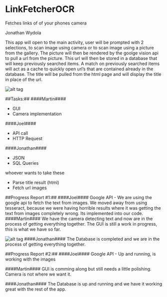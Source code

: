 # LinkFetcherOCR
Fetches links of of your phones camera


Jonathan Wydola



This app will open to the main activity, user will be prompted with 2 selections, to scan image using camera or to scan image using a picture from the gallery. The picture will then be rendered by the goolge vision api to pull a url from the picture. This url will then be stored in a database that will keep previously searched items. A match on previously searched items will act as a cache to quickly open url’s that are contained already in the database. The title will be pulled from the html page and will display the title in place of the url.

![alt tag](http://i795.photobucket.com/albums/yy234/joel24478/Screen%20Shot%202016-11-01%20at%208.48.10%20PM_zpsy88hv2zc.png)

##Tasks:##
####Martin####
* GUI
* Camera implementation

####Joel####
* API call
* HTTP Request

####Jonathan####
* JSON
* SQL Queries

whoever wants to take these
* Parse title result (html)
* Fetch url images

##Progress Report #1:##
####Joel####
Google API - We are using the google api to fetch the text from images. We moved away from using tesseract, because we were having horrible results where it was getting the text from images completely wrong. Its implemented into our code.
####Martin####
We have the camera detecting text and now are in the process of getting everything together.
The GUI is still a work in progress, this is what we have so far.

![alt tag](http://i50.photobucket.com/albums/f333/MartinRudzki/510197de-2de6-4b86-b339-daca73fbdd5e_zpsiqwg7z26.jpg)
####Jonathan####
The Database is completed and we are in the process of getting everything together.

##Progress Report #2:##
####Joel####
Google API - Up and running, is working with the images

####Martin####
GUI is comming along but still needs a little polishing. Camera is not where we want it.

####Jonathan####
The Database is up and running and we have it working great with the rest of the app.



